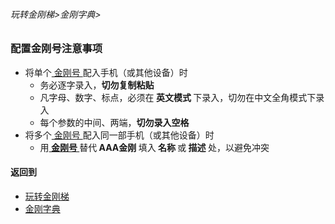 ###### 玩转金刚梯>金刚字典>

### 配置金刚号注意事项

- 将单个[ 金刚号 ](https://github.com/a2zitpro/web/blob/master/LadderFree/kkDictionary/KKID.md)配入手机（或其他设备）时
  - 务必逐字录入，<strong>切勿复制粘贴</strong>
  - 凡字母、数字、标点，必须在<strong> 英文模式 </strong>下录入，切勿在中文全角模式下录入
  - 每个参数的中间、两端，<strong>切勿录入空格</strong>
- 将多个[ 金刚号 ](https://github.com/a2zitpro/web/blob/master/LadderFree/kkDictionary/KKID.md)配入同一部手机（或其他设备）时
  - 用[<strong> 金刚号 </strong>](https://github.com/a2zitpro/web/blob/master/LadderFree/kkDictionary/KKID.md)替代<strong> AAA金刚 </strong>填入<strong> 名称 </strong>或<strong> 描述 </strong>处，以避免冲突


#### 返回到
- [玩转金刚梯](https://github.com/a2zitpro/web/blob/master/LadderFree/A.md)
- [金刚字典](https://github.com/a2zitpro/web/blob/master/LadderFree/kkDictionary/KKDictionary.md)

